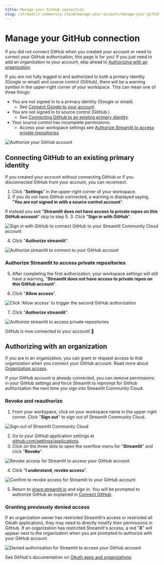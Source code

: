 ```yaml
---
title: Manage your GitHub connection
slug: /streamlit-community-cloud/manage-your-account/manage-your-github-connection
---
```


# Manage your GitHub connection

If you did not connect GitHub when you created your account or need to correct your GitHub authorization, this page is for you! If you just need to add an organization to your account, skip ahead to [Authorizing with an organization](#authorizing-with-an-organization).

If you are not fully logged in and authorized to both a primary identity (Google or email) and source control (GitHub), there will be a warning symbol in the upper-right corner of your workspace. This can mean one of three things:

* You are not signed in to a primary identity (Google or email).
  * See [Connect Google to your account](/streamlit-community-cloud/manage-your-account/update-your-email#connect-google-to-your-account).
* You are not signed in to source control (GitHub.)
  * See [Connecting GitHub to an existing primary identity](#connecting-github-to-an-existing-primary-identity).
* Your source control has incomplete permissions.
  * Access your workspace settings see [Authorize Streamlit to access private repositories](#authorize-streamlit-to-access-private-repositories).

<Image alt="Authorize your GitHub account" src="/images/streamlit-community-cloud/workspace-empty-warning-annotated.png" />

## Connecting GitHub to an existing primary identity

If you created your account without connecting GitHub or if you disconnected GitHub from your account, you can reconnect.

1. Click "**Settings**" in the upper-right corner of your workspace.
2. If you do not have GitHub connected, a warning is displayed saying, "**You are not signed in with a source control account**".

  If instead you see "**Streamlit does not have access to private repos on this GitHub account**" skip to step 5.
3. Click "**Sign in with GitHub**".

<div style={{ maxWidth: '75%', margin: 'auto' }}>
<Image alt="Sign in with GitHub to connect GitHub to your Streamlit Community Cloud account" src="/images/streamlit-community-cloud/account-no-source.png" />
</div>

4. Click "**Authorize streamlit**".

<div style={{ maxWidth: '50%', margin: 'auto' }}>
<Image alt="Authorize streamlit to connect to your GitHub account" src="/images/streamlit-community-cloud/GitHub-auth1-none.png" />
</div>

### Authorize Streamlit to access private repositories

5. After completing the first authorization, your workspace settings will still have a warning, "**Streamlit does not have access to private repos on this GitHub account**".

6. Click "**Allow access**".

<div style={{ maxWidth: '75%', margin: 'auto' }}>
<Image alt="Click 'Allow access' to trigger the second GitHub authorization" src="/images/streamlit-community-cloud/account-unauthorized-source.png" />
</div>

7. Click "**Authorize streamlit**".

<div style={{ maxWidth: '50%', margin: 'auto' }}>
<Image alt="Authorize streamlit to access private repositories" src="/images/streamlit-community-cloud/GitHub-auth2-none.png" />
</div>

GitHub is now connected to your account! 🥳

## Authorizing with an organization

If you are in an organization, you can grant or request access to that organization when you connect your GitHub account. Read more about [Organization access](/streamlit-community-cloud/get-started/connect-your-github-account#organization-access).

If your GitHub account is already connected, you can remove permissions in your GitHub settings and force Streamlit to reprompt for GitHub authorization the next time you sign into Streamlit Community Cloud.

### Revoke and reauthorize

1. From your workspace, click on your workspace name in the upper-right corner. Click "**Sign out**" to sign out of Streamlit Community Cloud.

<div style={{ maxWidth: '90%', margin: 'auto' }}>
<Image alt="Sign out of Streamlit Community Cloud" src="/images/streamlit-community-cloud/account-sign-out.png" />
</div>

2. Go to your GitHub application settings at <a href="https://github.com/settings/applications" target="_blank">github.com/settings/applications</a>.
3. Click on the three dots to open the overflow menu for "**Streamlit**" and click "**Revoke**".

<div style={{ maxWidth: '75%', margin: 'auto' }}>
<Image alt="Revoke access for Streamlit to access your GitHub account" src="/images/streamlit-community-cloud/GitHub-revoke.png" />
</div>

4. Click "**I understand, revoke access**".

<div style={{ maxWidth: '50%', margin: 'auto' }}>
<Image alt="Confirm to revoke access for Streamlit to your GitHub account" src="/images/streamlit-community-cloud/GitHub-revoke-confirm.png" />
</div>

5. Return to <a href="https://share.streamlit.io" target="_blank">share.streamlit.io</a> and sign in. You will be prompted to authorize GitHub as explained in [Connect GitHub](/streamlit-community-cloud/get-started/connect-your-github-account#organization-access).

### Granting previously denied access

If an organization owner has restricted Streamlit's access or restricted all OAuth applications, they may need to directly modify their permissions in GitHub. If an organization has restricted Streamlit's access, a red "**X**" will appear next to the organization when you are prompted to authorize with your GitHub account.

<div style={{ maxWidth: '60%', margin: 'auto' }}>
<Image alt="Denied authorization for Streamlit to access your GitHub account" src="/images/streamlit-community-cloud/GitHub-auth-denied-XL.png" clean />
</div>

See GitHub's documentation on <a href="https://docs.github.com/en/apps/oauth-apps/using-oauth-apps/authorizing-oauth-apps#oauth-apps-and-organizations" target="_blank">OAuth apps and organizations</a>.
